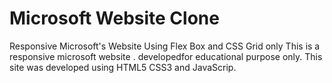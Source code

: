 # Microsoft Website Clone
 Responsive Microsoft's Website Using Flex Box and CSS Grid only 
This is a responsive microsoft website . developedfor educational purpose only. 
This site was developed using HTML5 CSS3 and JavaScrip.
